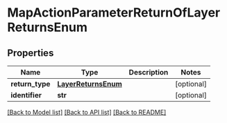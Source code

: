 # MapActionParameterReturnOfLayerReturnsEnum

## Properties
Name | Type | Description | Notes
------------ | ------------- | ------------- | -------------
**return_type** | [**LayerReturnsEnum**](LayerReturnsEnum.md) |  | [optional] 
**identifier** | **str** |  | [optional] 

[[Back to Model list]](../README.md#documentation-for-models) [[Back to API list]](../README.md#documentation-for-api-endpoints) [[Back to README]](../README.md)

